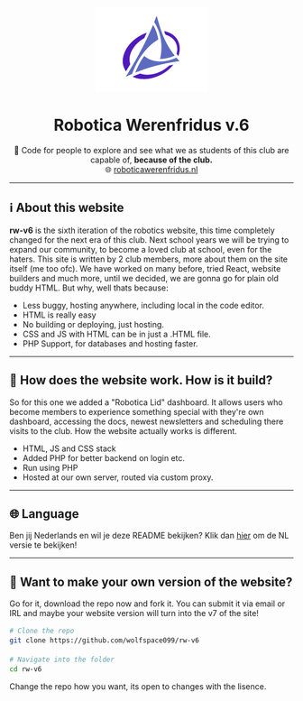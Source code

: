 <p align="center">
  <img src="images/logo-1000w.png" alt="Robotica Werenfridus Logo" width="200"/>
</p>

<h1 align="center">Robotica Werenfridus v.6</h1>

<p align="center">
  🚀 Code for people to explore and see what we as students of this club are capable of, <strong>because of the club.</strong><br>
  🌐 <a href="https://roboticawerenfridus.nl" target="_blank">roboticawerenfridus.nl</a>
</p>

---

## ℹ️ About this website

**rw-v6** is the sixth iteration of the robotics website, this time completely changed for the next era of this club. 
Next school years we will be trying to expand our community, to become a loved club at school, even for the haters.
This site is written by 2 club members, more about them on the site itself (me too ofc).
We have worked on many before, tried React, website builders and much more, until we decided, we are gonna go for plain old buddy HTML.
But why, well thats because:

- Less buggy, hosting anywhere, including local in the code editor.
- HTML is really easy
- No building or deploying, just hosting.
- CSS and JS with HTML can be in just a .HTML file.
- PHP Support, for databases and hosting faster.

---

## 🔧 How does the website work. How is it build?

So for this one we added a "Robotica Lid" dashboard. 
It allows users who become members to experience something special with they're own dashboard, accessing the docs, newest newsletters and scheduling there visits to the club.
How the website actually works is different.

* HTML, JS and CSS stack
* Added PHP for better backend on login etc.
* Run using PHP
* Hosted at our own server, routed via custom proxy.
---

## 🌐 Language

Ben jij Nederlands en wil je deze README bekijken? Klik dan <a href="https://roboticawerenfridus.nl" target="_blank">hier</a> om de NL versie te bekijken!

---

## 🍴 Want to make your own version of the website?

Go for it, download the repo now and fork it. You can submit it via email or IRL and maybe your website version will turn into the v7 of the site!
```bash
# Clone the repo
git clone https://github.com/wolfspace099/rw-v6

# Navigate into the folder
cd rw-v6
```

Change the repo how you want, its open to changes with the lisence.
